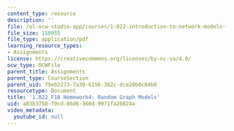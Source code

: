 ```yaml
---
content_type: resource
description: ''
file: /ol-ocw-studio-app/courses/1-022-introduction-to-network-models-fall-2018/a03b3758f9cd06d6360d9971fa26824a_MIT1_022F18_Homework4.pdf
file_size: 150955
file_type: application/pdf
learning_resource_types:
- Assignments
license: https://creativecommons.org/licenses/by-nc-sa/4.0/
ocw_type: OCWFile
parent_title: Assignments
parent_type: CourseSection
parent_uid: 79eb2273-7a39-6156-382c-dce20b0c04b6
resourcetype: Document
title: '1.022_F18 Homework4: Random Graph Models'
uid: a03b3758-f9cd-06d6-360d-9971fa26824a
video_metadata:
  youtube_id: null
---
```

